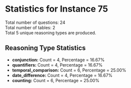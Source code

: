# Statistics for Instance 75<br/>
Total number of questions: 24<br/>
Total number of tables: 2<br/>
Total 5 unique reasoning types are produced.<br/>
## Reasoning Type Statistics<br/>
- **conjunction:** Count = 4, Percentage = 16.67%<br/>
- **quantifiers:** Count = 4, Percentage = 16.67%<br/>
- **temporal_comparison:** Count = 6, Percentage = 25.00%<br/>
- **date_difference:** Count = 4, Percentage = 16.67%<br/>
- **counting:** Count = 6, Percentage = 25.00%<br/>
